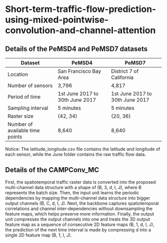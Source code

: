 # Short-term-traffic-flow-prediction-using-mixed-pointwise-convolution-and-channel-attention
## Details of the PeMSD4 and PeMSD7 datasets
| Dataset                  | PeMSD4                           | PeMSD7                        |
|--------------------------|----------------------------------|-------------------------------|
| Location                 | San Francisco Bay Area           | District 7 of California     |
| Number of sensors        | 3,796                            | 4,817                         |
| Period of time           | 1st June 2017 to 30th June 2017 | 1st June 2017 to 30th June 2017 |
| Sampling interval        | 5 minutes                        | 5 minutes                     |
| Raster size              | (42, 34)                         | (20, 36)                      |
| Number of available time points | 8,640                    | 8,640                         |
Notice: The latitude_longitude.csv file contains the latitude and longitude of each sensor, while the June folder contains the raw traffic flow data.
## Details of the CAMPConv_MC
First, the spatiotemporal traffic raster data is converted into the proposed multi-channel data structure with a shape of (B, 3, d, I, J), where B represents the batch size. Then, the input unit learns the periodic dependencies by mapping the multi-channel data structure into bigger output channels (B, C, d, I, J). Next, the backbone captures spatiotemporal correlations and channel inter-dependencies without downsampling the feature maps, which helps preserve more information. Finally, the output unit compresses the output channels into one and treats the 3D output feature map as a sequence of consecutive 2D feature maps (B, 1, d, I, J), the prediction of the next time interval is made by compressing d into a single 2D feature map (B, 1, I, J).
